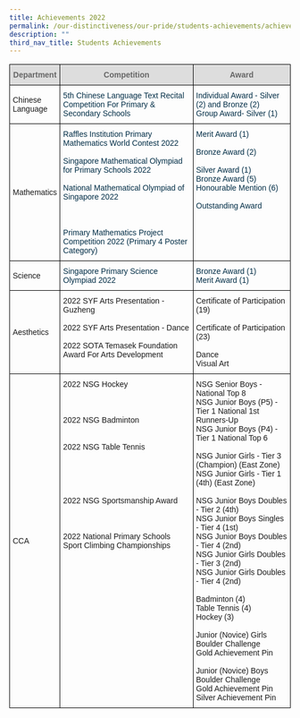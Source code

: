 ```yaml
---
title: Achievements 2022
permalink: /our-distinctiveness/our-pride/students-achievements/achievements-2022/
description: ""
third_nav_title: Students Achievements
---
```

<style type="text/css">
.tg  {border-collapse:collapse;border-spacing:0;}
.tg td{border-color:black;border-style:solid;border-width:1px;font-family:Arial, sans-serif;font-size:14px;
  overflow:hidden;padding:10px 5px;word-break:normal;}
.tg th{border-color:black;border-style:solid;border-width:1px;font-family:Arial, sans-serif;font-size:14px;
  font-weight:normal;overflow:hidden;padding:10px 5px;word-break:normal;}
.tg .tg-cly1{text-align:left;vertical-align:middle}
.tg .tg-feqv{background-color:#DDD;color:#666;font-weight:bold;text-align:center;vertical-align:middle}
.tg .tg-y24x{color:#002D46;text-align:left;vertical-align:top}
.tg .tg-0lax{text-align:left;vertical-align:top}
</style>
<table class="tg">
<thead>
  <tr>
    <th class="tg-feqv"><span style="color:#666;background-color:#DDD">Department</span></th>
    <th class="tg-feqv"><span style="color:#666;background-color:#DDD">Competition</span></th>
    <th class="tg-feqv"><span style="color:#666;background-color:#DDD">Award</span></th>
  </tr>
</thead>
<tbody>
  <tr>
    <td class="tg-cly1">Chinese<br>Language</td>
    <td class="tg-y24x"><span style="background-color:initial">5th Chinese Language Text Recital Competition For Primary &amp; Secondary Schools</span></td>
    <td class="tg-y24x"><span style="font-weight:normal;color:#002D46">Individual Award - Silver (2) and Bronze (2)</span><br><span style="background-color:initial">Group Award- Silver (1)</span></td>
  </tr>
  <tr>
    <td class="tg-cly1">Mathematics</td>
    <td class="tg-y24x"><span style="background-color:initial">Raffles Institution Primary Mathematics World Contest 2022</span><br><br><span style="background-color:initial">Singapore Mathematical Olympiad for Primary Schools 2022</span><br><br><span style="background-color:initial">National Mathematical Olympiad of Singapore 2022</span><br><br><br><br><span style="background-color:initial">Primary Mathematics Project Competition 2022 (Primary 4 Poster Category)</span></td>
    <td class="tg-y24x"><span style="font-weight:normal;color:#002D46">Merit Award (1)</span><br><br><span style="background-color:initial">Bronze Award (2)</span><br><br><span style="background-color:initial">Silver Award (1)</span><br><span style="font-weight:normal;color:#002D46">Bronze Award (5)</span><br><span style="background-color:initial">Honourable Mention (6)</span><br><br><span style="background-color:initial">Outstanding Award</span></td>
  </tr>
  <tr>
    <td class="tg-cly1">Science</td>
    <td class="tg-y24x"><span style="background-color:initial">Singapore Primary Science Olympiad 2022</span></td>
    <td class="tg-y24x"><span style="background-color:initial">Bronze Award (1)</span><br>Merit Award (1)</td>
  </tr>
  <tr>
    <td class="tg-cly1">Aesthetics<br></td>
    <td class="tg-0lax">2022 SYF Arts Presentation - Guzheng<br><br>2022 SYF Arts Presentation - Dance<br><br>2022 SOTA Temasek Foundation Award For Arts Development</td>
    <td class="tg-0lax">Certificate of Participation (19)<br><br>Certificate of Participation (23)<br><br>Dance<br>Visual Art</td>
  </tr>
  <tr>
    <td class="tg-cly1">CCA<br></td>
    <td class="tg-0lax">2022 NSG Hockey<br><br><br><br>2022 NSG Badminton<br><br><br>2022 NSG Table Tennis<br><br><br><br><br><br>2022 NSG Sportsmanship Award<br><br><br><br>2022 National Primary Schools Sport Climbing Championships</td>
    <td class="tg-0lax">NSG Senior Boys - National Top 8<br>NSG Junior Boys (P5) - Tier 1 National 1st Runners-Up<br>NSG Junior Boys (P4) - Tier 1 National Top 6<br><br>NSG Junior Girls - Tier 3 (Champion) (East Zone)<br>NSG Junior Girls - Tier 1 (4th) (East Zone)<br><br>NSG Junior Boys Doubles - Tier 2 (4th)<br>NSG Junior Boys Singles - Tier 4 (1st)<br>NSG Junior Boys Doubles - Tier 4 (2nd)<br>NSG Junior Girls Doubles - Tier 3 (2nd)<br>NSG Junior Girls Doubles - Tier 4 (2nd)<br><br>Badminton (4)<br>Table Tennis (4)<br>Hockey (3)<br><br>Junior (Novice) Girls Boulder Challenge<br>Gold Achievement Pin<br><br>Junior (Novice) Boys Boulder Challenge<br>Gold Achievement Pin<br>Silver Achievement Pin</td>
  </tr>
</tbody>
</table>